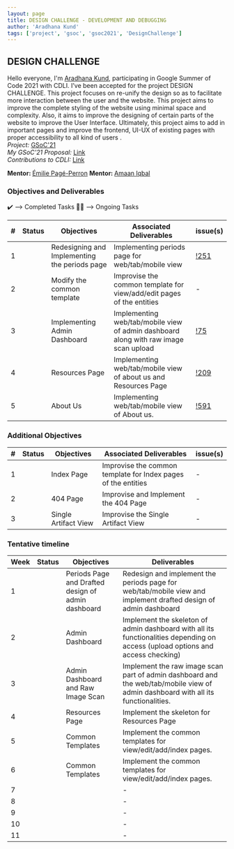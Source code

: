 ```yaml
---
layout: page
title: DESIGN CHALLENGE - DEVELOPMENT AND DEBUGGING
author: 'Aradhana Kund'
tags: ['project', 'gsoc', 'gsoc2021', 'DesignChallenge']
---
```


## DESIGN CHALLENGE

Hello everyone, I'm <a href="https://www.linkedin.com/in/aradhanakund/">Aradhana Kund</a>, participating in Google Summer of Code 2021 with CDLI. I’ve been accepted for the project DESIGN CHALLENGE. This project focuses on re-unify the design so as to facilitate more interaction between the user and the website. 
This project aims to improve the complete styling of the website using minimal space and complexity. Also, it aims to improve the designing of certain parts of the website to improve the User Interface. Ultimately, this project aims to add in important pages and improve the frontend, UI-UX of existing pages with proper accessibility to all kind of users .
<br>
<i>Project:</i>
<a href="https://summerofcode.withgoogle.com/projects/#5212285703815168">GSoC'21</a>
<br>
<i>My GSoC'21 Proposal:</i>
<a href="https://drive.google.com/file/d/1IxvKMPuqsF4AeSep5AUcHRAQ_ZxyC1ZN/view?usp=sharing">Link</a>
<br>
<i>Contributions to CDLI:</i>
<a href="https://gitlab.com/aradhana_kund">Link<a>
<br>

<b>Mentor: </b> <a href='https://www.linkedin.com/in/epageperron/'>Émilie Pagé-Perron</a>
<b>Mentor: </b> <a href='https://www.linkedin.com/in/amaan-iqbal/'>Amaan Iqbal</a>

### Objectives and Deliverables

:heavy_check_mark: --> Completed Tasks
:man_technologist: --> Ongoing Tasks

| \# | Status  | Objectives                    | Associated Deliverables         | issue(s) |
| --- | --- | ----------------------------- | ---------------------------------------------- | -------- |
| 1 |  | Redesigning and Implementing the periods page | Implementing periods page for web/tab/mobile view | [!251](https://gitlab.com/cdli/framework/-/issues/251) |
| 2 |  | Modify the common template | Improvise the common template for view/add/edit pages of the entities | - |
| 3 |  | Implementing Admin Dashboard | Implementing web/tab/mobile view of admin dashboard along with raw image scan upload | [!75](https://gitlab.com/cdli/framework/-/issues/75) |
| 4 |  | Resources Page | Implementing web/tab/mobile view of about us and Resources Page | [!209](https://gitlab.com/cdli/framework/-/issues/209) |
| 5 |  | About Us | Implementing web/tab/mobile view of About us. | [!591](https://gitlab.com/cdli/framework/-/issues/591) |
  
### Additional Objectives

| \# | Status  | Objectives         | Associated Deliverables                                             | issue(s) |
| --- | --- | ------------------ | ------------------------------------------------------------------- | -------- |
| 1 |  | Index Page | Improvise the common template for Index pages of the entities | - |
| 2 |  | 404 Page | Improvise and Implement the 404 Page | - |
| 3 |  | Single Artifact View | Improvise the Single Artifact View | - |

### Tentative timeline  

| Week  | Status | Objectives | Deliverables |
|---|---|---|---|
| 1 |  | Periods Page and Drafted design of admin dashboard | Redesign and implement the periods page for web/tab/mobile view and implement drafted design of admin dashboard | - |
| 2 |  | Admin Dashboard | Implement the skeleton of admin dashboard with all its functionalities depending on access (upload options and access checking) | - |
| 3 |  | Admin Dashboard and Raw Image Scan | Implement the raw image scan part of admin dashboard and the web/tab/mobile view of admin dashboard with all its functionalities. | - |
| 4 |  | Resources Page | Implement the skeleton for Resources Page | - |
| 5 |  | Common Templates | Implement the common templates for view/edit/add/index pages. | - |
| 6 |  |  Common Templates | Implement the common templates for view/edit/add/index pages. | - |
| 7 |  |  | - |
| 8 |  |  | - |
| 9 |  |  | - |
| 10 |  |  | - |
| 11 |  |  | - |
  

